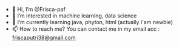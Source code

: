 - 👋 Hi, I’m @Frisca-paf
- 👀 I’m interested in machine learning, data science
- 🌱 I’m currently learning java, phyton, html (actually I'am newbie)
- 📫 How to reach me? You can contact me in my email acc :  friscaputri38@gmail.com

